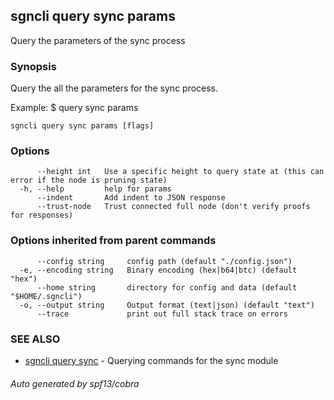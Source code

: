 ## sgncli query sync params

Query the parameters of the sync process

### Synopsis

Query the all the parameters for the sync process.

Example:
$ <appcli> query sync params

```
sgncli query sync params [flags]
```

### Options

```
      --height int   Use a specific height to query state at (this can error if the node is pruning state)
  -h, --help         help for params
      --indent       Add indent to JSON response
      --trust-node   Trust connected full node (don't verify proofs for responses)
```

### Options inherited from parent commands

```
      --config string     config path (default "./config.json")
  -e, --encoding string   Binary encoding (hex|b64|btc) (default "hex")
      --home string       directory for config and data (default "$HOME/.sgncli")
  -o, --output string     Output format (text|json) (default "text")
      --trace             print out full stack trace on errors
```

### SEE ALSO

* [sgncli query sync](sgncli_query_sync.md)	 - Querying commands for the sync module

###### Auto generated by spf13/cobra
